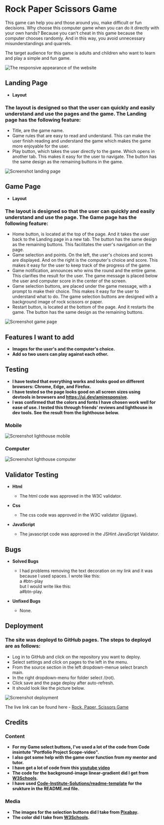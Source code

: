 # Rock Paper Scissors Game

This game can help you and those around you, make difficult or fun decisions.
Why choose this computer game when you can do it directly with your own hands? Because you can't cheat in this game because the computer chooses randomly. And in this way, you avoid unnecessary misunderstandings and quarrels.

The target audience for this game is adults and children who want to learn and play a simple and fun game.

![The responsive appearance of the website](assets/images/screenshot-amiresponsive.jpg)

## Landing Page

- __Layout__

### The layout is designed so that the user can quickly and easily understand and use the pages and the game. The Landing page has the following feature: 

  - Title, are the game name. 
  - Game rules that are easy to read and understand. 
    This can make the user finish reading and understand the game which makes the game more enjoyable for the user.
  - Play button, which takes the user directly to the game. Which opens in another tab. 
    This makes it easy for the user to navigate. The button has the same design as the remaining buttons in the game.

    
![Screenshot landing page](assets/images/screenshot-landing-page.jpg) 

## Game Page

- __Layout__

### The layout is designed so that the user can quickly and easily understand and use the page. The Game page has the following feature: 

  - Home button, is located at the top of the page. And it takes the user back to the Landing page in a new tab. The button has the same design as the remaining buttons. This facilitates the user's navigation on the page.
  - Game selection and points. On the left, the user's choices and scores are displayed. And on the right is the computer's choice and score. This makes it easy for the user to keep track of the progress of the game.
  - Game notification, announces who wins the round and the entire game. This clarifies the result for the user. The game message is placed below the user and computer score in the center of the screen.
  - Game selection buttons, are placed under the game message, with a prompt to make their choice. This makes it easy for the user to understand what to do. The game selection buttons are designed with a background image of rock scissors or paper.
  - Restart button, is located at the bottom of the page. And it restarts the game. The button has the same design as the remaining buttons.

    
![Screenshot game page](assets/images/screenshot-game-page.jpg) 


## Features I want to add

- __Images for the user's and the computer's choice.__
- __Add so two users can play against each other.__
  

## Testing 

- __I have tested that everything works and looks good on different browsers: Chrome, Edge, and Firefox.__
- __I have tested so the page looks good on all screen sizes using devtools in browsers and https://ui.dev/amiresponsive.__
- __I was confirmed that the colors and fonts I have chosen work well for ease of use. I tested this through friends' reviews and lighthouse in dev tools. See the result from the lighthouse below.__ 

### Mobile

![ Screenshot lighthouse mobile](assets/images/screenshot-lighthous-mobile.jpg)  

### Computer

![ Screenshot lighthouse computer](assets/images/screenshot-lighthous-computer.jpg) 

## Validator Testing

- __Html__

  - The html code was approved in the W3C validator.

- __Css__

  - The css code was approved in the W3C validator (jigsaw).

- __JavaScript__

  - The javascript code was approved in the JSHint JavaScript Validator.

## Bugs

- __Solved Bugs__

  - I had problems removing the text decoration on my link and it was because I used spaces. 
I wrote like this: <br>
 a #btn-play  
 but I would write like this: <br>
 a#btn-play.

- __Unfixed Bugs__

  - None.


## Deployment

### The site was deployd to GitHub pages. The steps to deployd are as follows:

  - Log in to GitHub and click on the repository you want to deploy.
  - Select settings and click on pages to the left in the menu.
  - From the source section in the left dropdown-menue select branch main.
  - In the right dropdown-menu for folder select /(rot).
  - Click save and the page deploy after auto-refresh.
  - It should look like the picture below.

![Screenshot deployment](assets/images/screenshot-deploy.jpg)


The live link can be found here - [Rock, Paper, Scissors Game](https://assofiejakobsson.github.io/rock-paper-scissors-game/)

## Credits

### Content

- __For my Game select buttons, I've used a lot of the code from Code insintute "Portfolio Project Scope-video".__
- __I also got some help with the game over function from my mentor and tutor.__
- __I have get a lot of code from this [youtube video](https://www.youtube.com/watch?v=RwFeg0cEZvQ)__
- __The code for the background-image linear-gradient did I get from [W3Schools](https://www.w3schools.com/cssref/func_linear-gradient.asp).__
- __I have used [Code-Institute-Solutions/readme-template](https://github.com/Code-Institute-Solutions/readme-template/blob/master/README.md)  for the srukture in the README.md file.__

 ### Media
 
 - __The images for the selection buttons did I take from [Pixabay](https://pixabay.com/).__
 - __The color did I take from [W3Schools](https://www.w3schools.com/colors/colors_mixer.asp).__


